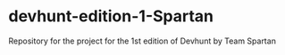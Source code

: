 # devhunt-edition-1-Spartan
Repository for the project for the 1st edition of Devhunt by Team Spartan
